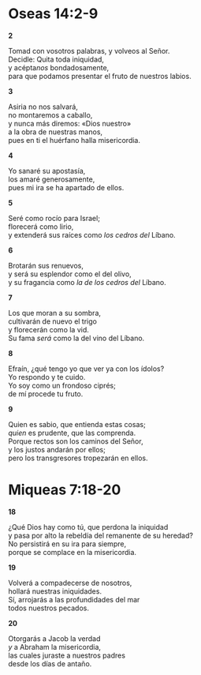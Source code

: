 # Oseas 14:2-9



**2** 

Tomad con vosotros palabras, y volveos al Señor.  
Decidle: Quita toda iniquidad,  
y acépta*nos* bondadosamente,  
para que podamos presentar el fruto de nuestros labios.

**3** 

Asiria no nos salvará,  
no montaremos a caballo,  
y nunca más diremos: «Dios nuestro»  
a la obra de nuestras manos,  
pues en ti el huérfano halla misericordia.

**4** 

Yo sanaré su apostasía,  
los amaré generosamente,  
pues mi ira se ha apartado de ellos.

**5** 

Seré como rocío para Israel;  
florecerá como lirio,  
y extenderá sus raíces como *los cedros del* Líbano.

**6** 

Brotarán sus renuevos,  
y será su esplendor como el del olivo,  
y su fragancia como *la de los cedros del* Líbano.

**7** 

Los que moran a su sombra,  
cultivarán de nuevo el trigo  
y florecerán como la vid.  
Su fama *será* como la del vino del Líbano.

**8** 

Efraín, ¿qué tengo yo que ver ya con los ídolos?  
Yo respondo y te cuido.  
Yo soy como un frondoso ciprés;  
de mí procede tu fruto.

**9** 

Quien es sabio, que entienda estas cosas;  
*quien* es prudente, que las comprenda.  
Porque rectos son los caminos del Señor,  
y los justos andarán por ellos;  
pero los transgresores tropezarán en ellos.

# Miqueas 7:18-20



**18** 

¿Qué Dios hay como tú, que perdona la iniquidad  
y pasa por alto la rebeldía del remanente de su heredad?  
No persistirá en su ira para siempre,  
porque se complace en la misericordia.

**19** 

Volverá a compadecerse de nosotros,  
hollará nuestras iniquidades.  
Sí, arrojarás a las profundidades del mar  
todos nuestros pecados.

**20** 

Otorgarás a Jacob la verdad  
*y* a Abraham la misericordia,  
las cuales juraste a nuestros padres  
desde los días de antaño.
